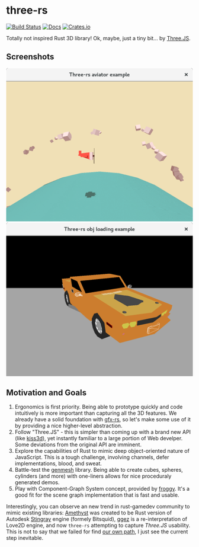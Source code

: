 # three-rs
[![Build Status](https://travis-ci.org/kvark/three-rs.svg)](https://travis-ci.org/kvark/three-rs)
[![Docs](https://docs.rs/three/badge.svg)](https://docs.rs/three)
[![Crates.io](https://img.shields.io/crates/v/three.svg?maxAge=2592000)](https://crates.io/crates/three)

Totally not inspired Rust 3D library! Ok, maybe, just a tiny bit... by [Three.JS](http://threejs.org).

## Screenshots

![Aviator](examples/aviator/shot.png)
![CarObj](test_data/obj-car.png)

## Motivation and Goals

  1. Ergonomics is first priority. Being able to prototype quickly and code intuitively is more important than capturing all the 3D features. We already have a solid foundation with [gfx-rs](https://github.com/gfx-rs/gfx), so let's make some use of it by providing a nice higher-level abstraction.
  2. Follow "Three.JS" - this is simpler than coming up with a brand new API (like [kiss3d](https://github.com/sebcrozet/kiss3d)), yet instantly familiar to a large portion of Web develper. Some deviations from the original API are imminent.
  3. Explore the capabilities of Rust to mimic deep object-oriented nature of JavaScript. This is a tough challenge, involving channels, defer implementations, blood, and sweat.
  4. Battle-test the [genmesh](https://github.com/gfx-rs/genmesh) library. Being able to create cubes, spheres, cylinders (and more) with one-liners allows for nice proceduraly generated demos.
  5. Play with Component-Graph System concept, provided by [froggy](https://github.com/kvark/froggy). It's a good fit for the scene graph implementation that is fast and usable.

Interestingly, you can observe an new trend in rust-gamedev community to mimic existing libraries: [Amethyst](https://github.com/amethyst/amethyst) was created to be Rust version of Autodesk [Stingray](https://www.autodesk.com/products/stingray/overview) engine (formely Bitsquid), [ggez](https://github.com/ggez/ggez) is a re-interpretation of Love2D engine, and now `three-rs` attempting to capture _Three.JS_ usability. This is not to say that we failed for find [our own path](https://users.rust-lang.org/t/game-engine-design-lego-bricks/9151), I just see the current step inevitable.
